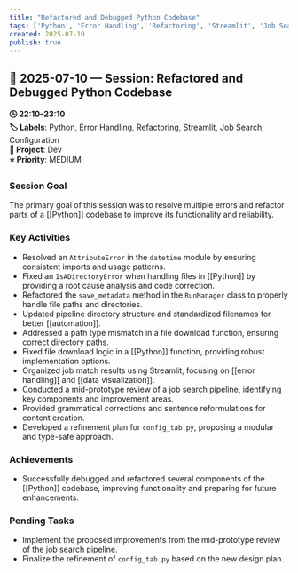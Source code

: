 ```yaml
---
title: "Refactored and Debugged Python Codebase"
tags: ['Python', 'Error Handling', 'Refactoring', 'Streamlit', 'Job Search', 'Configuration']
created: 2025-07-10
publish: true
---
```


## 📅 2025-07-10 — Session: Refactored and Debugged Python Codebase

**🕒 22:10–23:10**  
**🏷️ Labels**: Python, Error Handling, Refactoring, Streamlit, Job Search, Configuration  
**📂 Project**: Dev  
**⭐ Priority**: MEDIUM  


### Session Goal
The primary goal of this session was to resolve multiple errors and refactor parts of a [[Python]] codebase to improve its functionality and reliability.

### Key Activities
- Resolved an `AttributeError` in the `datetime` module by ensuring consistent imports and usage patterns.
- Fixed an `IsADirectoryError` when handling files in [[Python]] by providing a root cause analysis and code correction.
- Refactored the `save_metadata` method in the `RunManager` class to properly handle file paths and directories.
- Updated pipeline directory structure and standardized filenames for better [[automation]].
- Addressed a path type mismatch in a file download function, ensuring correct directory paths.
- Fixed file download logic in a [[Python]] function, providing robust implementation options.
- Organized job match results using Streamlit, focusing on [[error handling]] and [[data visualization]].
- Conducted a mid-prototype review of a job search pipeline, identifying key components and improvement areas.
- Provided grammatical corrections and sentence reformulations for content creation.
- Developed a refinement plan for `config_tab.py`, proposing a modular and type-safe approach.

### Achievements
- Successfully debugged and refactored several components of the [[Python]] codebase, improving functionality and preparing for future enhancements.

### Pending Tasks
- Implement the proposed improvements from the mid-prototype review of the job search pipeline.
- Finalize the refinement of `config_tab.py` based on the new design plan.
